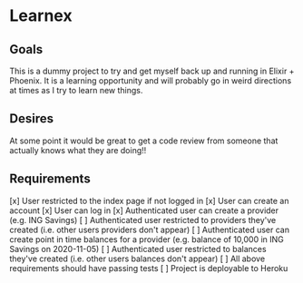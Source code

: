 # Learnex

## Goals
This is a dummy project to try and get myself back up and running in Elixir + Phoenix. It is a learning opportunity and will probably go in weird directions at times as I try to learn new things.

## Desires
At some point it would be great to get a code review from someone that actually knows what they are doing!!

## Requirements
[x] User restricted to the index page if not logged in
[x] User can create an account
[x] User can log in
[x] Authenticated user can create a provider (e.g. ING Savings)
[ ] Authenticated user restricted to providers they've created (i.e. other users providers don't appear)
[ ] Authenticated user can create point in time balances for a provider (e.g. balance of 10,000 in ING Savings on 2020-11-05)
[ ] Authenticated user restricted to balances they've created (i.e. other users balances don't appear)
[ ] All above requirements should have passing tests
[ ] Project is deployable to Heroku
